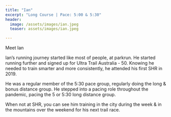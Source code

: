 ```yaml
---
title: "Ian"
excerpt: "Long Course | Pace: 5:00 & 5:30"
header:
  image: /assets/images/ian.jpeg
  teaser: assets/images/ian.jpeg

---
```


Meet Ian

Ian’s running journey started like most of people, at parkrun. He started running further and signed up for Ultra Trail Australia - 50. Knowing he needed to train smarter and more consistently, he attended his first SHR in 2019. 

He was a regular member of the 5:30 pace group, regularly doing the long & bonus distance group. He stepped into a pacing role throughout the pandemic, pacing the 5 or 5:30 long distance group.

When not at SHR, you can see him training in the city during the week & in the mountains over the weekend for his next trail race.